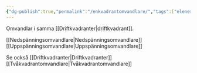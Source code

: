 ```yaml
---
{"dg-publish":true,"permalink":"/enkvadrantomvandlare/","tags":["elenergiteknik"]}
---
```


Omvandlar i samma [[Driftkvadranter\|driftkvadrant]].

[[Nedspänningsomvandlare\|Nedspänningsomvandlare]]
[[Uppspänningsomvandlare\|Uppspänningsomvandlare]]


Se också 
[[Driftkvadranter\|Driftkvadranter]]
[[Tvåkvadrantomvandlare\|Tvåkvadrantomvandlare]]
